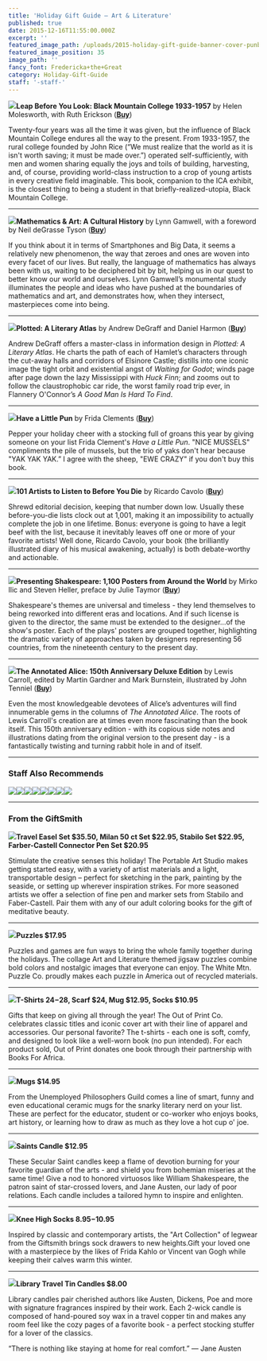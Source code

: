 ```yaml
---
title: 'Holiday Gift Guide — Art & Literature'
published: true
date: 2015-12-16T11:55:00.000Z
excerpt: ''
featured_image_path: /uploads/2015-holiday-gift-guide-banner-cover-punbook.jpg
featured_image_position: 35
image_path: ''
fancy_font: Fredericka+the+Great
category: Holiday-Gift-Guide
staff: '-staff-'
---
```


**[![](/uploads/9780300211917.jpg)](http://www.brooklinebooksmith-shop.com/book/9780300211917)Leap Before You Look: Black Mountain College 1933-1957** by Helen Molesworth, with Ruth Erickson ([**Buy**](http://www.brooklinebooksmith-shop.com/book/9780300211917))

Twenty-four years was all the time it was given, but the influence of Black Mountain College endures all the way to the present. From 1933-1957, the rural college founded by John Rice (“We must realize that the world as it is isn't worth saving; it must be made over.”) operated self-sufficiently, with men and women sharing equally the joys and toils of building, harvesting, and, of course, providing world-class instruction to a crop of young artists in every creative field imaginable. This book, companion to the ICA exhibit, is the closest thing to being a student in that briefly-realized-utopia, Black Mountain College.

---

**[![](/uploads/9780691165288.jpg)](http://www.brooklinebooksmith-shop.com/book/9780691165288)Mathematics & Art: A Cultural History** by Lynn Gamwell, with a foreword by Neil deGrasse Tyson ([**Buy**](http://www.brooklinebooksmith-shop.com/book/9780691165288))

If you think about it in terms of Smartphones and Big Data, it seems a relatively new phenomenon, the way that zeroes and ones are woven into every facet of our lives. But really, the language of mathematics has always been with us, waiting to be deciphered bit by bit, helping us in our quest to better know our world and ourselves. Lynn Gamwell’s monumental study illuminates the people and ideas who have pushed at the boundaries of mathematics and art, and demonstrates how, when they intersect, masterpieces come into being.

---

**[![](/uploads/9781936976867.jpg)](http://www.brooklinebooksmith-shop.com/book/9781936976867)Plotted: A Literary Atlas** by Andrew DeGraff and Daniel Harmon ([**Buy**](http://www.brooklinebooksmith-shop.com/book/9781936976867))

Andrew DeGraff offers a master-class in information design in *Plotted: A Literary Atlas*. He charts the path of each of Hamlet’s characters through the cut-away halls and corridors of Elsinore Castle; distills into one iconic image the tight orbit and existential angst of *Waiting for Godot*; winds page after page down the lazy Mississippi with&nbsp;*Huck Finn*; and zooms out to follow the claustrophobic car ride, the worst family road trip ever, in Flannery O'Connor’s *A Good Man Is Hard To Find*.

---

**[![](/uploads/9781452144160.jpg)](http://www.brooklinebooksmith-shop.com/book/9781452144160)Have a Little Pun** by Frida Clements ([**Buy**](http://www.brooklinebooksmith-shop.com/book/9781452144160))

Pepper your holiday cheer with a stocking full of groans this year by giving someone on your list Frida Clement's *Have a Little Pun*. "NICE MUSSELS" compliments the pile of mussels, but the trio of yaks don't hear because "YAK YAK YAK.” I agree with the sheep, "EWE CRAZY" if you don't buy this book.

---

**[![](/uploads/9781910620007.jpg)](http://www.brooklinebooksmith-shop.com/book/9781910620007)101 Artists to Listen to Before You Die** by Ricardo Cavolo ([**Buy**](http://www.brooklinebooksmith-shop.com/book/9781910620007))

Shrewd editorial decision, keeping that number down low. Usually these before-you-die lists clock out at 1,001, making it an impossibility to actually complete the job in one lifetime. Bonus: everyone is going to have a legit beef with the list, because it inevitably leaves off one or more of your favorite artists! Well done, Ricardo Cavolo, your book (the brilliantly illustrated diary of his musical awakening, actually) is both debate-worthy and actionable.

---

**[![](/uploads/9781616892920.jpg)](http://www.brooklinebooksmith-shop.com/book/9781616892920)Presenting Shakespeare: 1,100 Posters from Around the World** by Mirko Ilic and Steven Heller, preface by Julie Taymor ([**Buy**](http://www.brooklinebooksmith-shop.com/book/9781616892920))

Shakespeare's themes are universal and timeless - they lend themselves to being reworked into different eras and locations. And if such license is given to the director, the same must be extended to the designer…of the show's poster. Each of the plays' posters are grouped together, highlighting the dramatic variety of approaches taken by designers representing 56 countries, from the nineteenth century to the present day.

---

**[![](/uploads/9780393245431.jpg)](http://www.brooklinebooksmith-shop.com/book/9780393245431)The Annotated Alice: 150th Anniversary Deluxe Edition** by Lewis Carroll, edited by Martin Gardner and Mark Burnstein, illustrated by John Tenniel ([**Buy**](http://www.brooklinebooksmith-shop.com/book/9780393245431))

Even the most knowledgeable devotees of Alice’s adventures will find innumerable gems in the columns of *The Annotated Alice*. The roots of Lewis Carroll's creation are at times even more fascinating than the book itself. This 150th anniversary edition - with its copious side notes and illustrations dating from the original version to the present day - is a fantastically twisting and turning rabbit hole in and of itself.

---

### Staff Also Recommends

[![](/uploads/9781631910012.jpg)](http://www.brooklinebooksmith-shop.com/book/9781631910012)[![](/uploads/9783836532297.jpg)](http://www.brooklinebooksmith-shop.com/book/9783836532297)[![](/uploads/9780871404565.jpg)](http://www.brooklinebooksmith-shop.com/book/9780871404565)[![](/uploads/9781784781767.jpg)](http://www.brooklinebooksmith-shop.com/book/9781784781767)[![](/uploads/9780547485850.jpg)](http://www.brooklinebooksmith-shop.com/book/9780547485850)[![](/uploads/9781631490712.jpg)](http://www.brooklinebooksmith-shop.com/book/9781631490712)[![](/uploads/9780762458684.jpg)](http://www.brooklinebooksmith-shop.com/book/9780762458684)[![](/uploads/9780805212655.jpg)](http://www.brooklinebooksmith-shop.com/book/9780805212655)

---

### From the GiftSmith

**![](/uploads/2006bf3a-a355-11e5-8ba3-0ba4395656fe.jpeg)Travel Easel Set $35.50, Milan 50 ct Set $22.95, Stabilo Set $22.95, Farber-Castell Connector Pen Set $20.95**

Stimulate the creative senses this holiday! The Portable Art Studio makes getting started easy, with a variety of artist materials and a light, transportable design – perfect for sketching in the park, painting by the seaside, or setting up wherever inspiration strikes. For more seasoned artists we offer a selection of fine pen and marker sets from Stabilo and Faber-Castell. Pair them with any of our adult coloring books for the gift of meditative beauty.

---

**![](/uploads/15d19742-a355-11e5-9861-258816e77fe9.jpeg)Puzzles $17.95**

Puzzles and games are fun ways to bring the whole family together during the holidays. The collage Art and Literature themed jigsaw puzzles combine bold colors and nostalgic images that everyone can enjoy. The White Mtn. Puzzle Co. proudly makes each puzzle in America out of recycled materials.

---

**![](/uploads/139a185a-a355-11e5-81b7-fd23c8ba0de4.jpeg)T-Shirts $24-$28, Scarf $24, Mug $12.95, Socks $10.95**

Gifts that keep on giving all through the year! The Out of Print Co. celebrates classic titles and iconic cover art with their line of apparel and accessories. Our personal favorite? The t-shirts - each one is soft, comfy, and designed to look like a well-worn book (no pun intended). For each product sold, Out of Print donates one book through their partnership with Books For Africa.

---

**![](/uploads/19d5c0de-a355-11e5-89ba-de630734c048.jpeg)Mugs $14.95**

From the Unemployed Philosophers Guild comes a line of smart, funny and even educational ceramic mugs for the snarky literary nerd on your list. These are perfect for the educator, student or co-worker who enjoys books, art history, or learning how to draw as much as they love a hot cup o' joe.

---

**![](/uploads/1b6ade70-a355-11e5-966c-09b565d08e6e.jpeg)Saints Candle $12.95**

These Secular Saint candles keep a flame of devotion burning for your favorite guardian of the arts - and shield you from bohemian miseries at the same time! Give a nod to honored virtuosos like William Shakespeare, the patron saint of star-crossed lovers, and Jane Austen, our lady of poor relations. Each candle includes a tailored hymn to inspire and enlighten.

---

**![](/uploads/14c47d42-a355-11e5-8cab-802d98c83738.jpeg)Knee High Socks $8.95-$10.95**

Inspired by classic and contemporary artists, the "Art Collection" of legwear from the Giftsmith brings sock drawers to new heights.Gift your loved one with a masterpiece by the likes of Frida Kahlo or Vincent van Gogh while keeping their calves warm this winter.

---

**![](/uploads/1e47cf90-a355-11e5-9fe4-c909b7cb3e0a.jpeg)Library Travel Tin Candles $8.00**

Library candles pair cherished authors like Austen, Dickens, Poe and more with signature fragrances inspired by their work. Each 2-wick candle is composed of hand-poured soy wax in a travel copper tin and makes any room feel like the cozy pages of a favorite book - a perfect stocking stuffer for a lover of the classics.

“There is nothing like staying at home for real comfort.” — Jane Austen